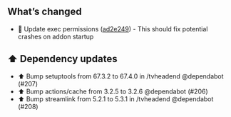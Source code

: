 ## What’s changed
- 🛂 Update exec permissions ([ad2e249](https://github.com/GauthamVarmaK/addon-tvheadend/commit/ad2e249a878233eb685fb5655fa4e399a57e7ab5)) - This should fix potential crashes on addon startup

## ⬆️ Dependency updates

- ⬆️ Bump setuptools from 67.3.2 to 67.4.0 in /tvheadend @dependabot (#207)
- ⬆️ Bump actions/cache from 3.2.5 to 3.2.6 @dependabot (#206)
- ⬆️ Bump streamlink from 5.2.1 to 5.3.1 in /tvheadend @dependabot (#208)
